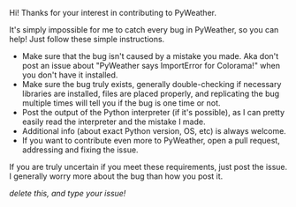 Hi! Thanks for your interest in contributing to PyWeather.

It's simply impossible for me to catch every bug in PyWeather, so you can help! Just follow these simple instructions.

- Make sure that the bug isn't caused by a mistake you made. Aka don't post an issue about "PyWeather says ImportError for Colorama!" when you don't have it installed.
- Make sure the bug truly exists, generally double-checking if necessary libraries are installed, files are placed properly, and replicating the bug multiple times will tell you if the bug is one time or not.
- Post the output of the Python interpreter (if it's possible), as I can pretty easily read the interpreter and the mistake I made.
- Additional info (about exact Python version, OS, etc) is always welcome.
- If you want to contribute even more to PyWeather, open a pull request, addressing and fixing the issue.

If you are truly uncertain if you meet these requirements, just post the issue. I generally worry more about the bug than how you post it.

*delete this, and type your issue!*
